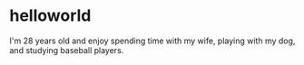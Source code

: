 # helloworld
I'm 28 years old and enjoy spending time with my wife, playing with my dog, and studying baseball players.
